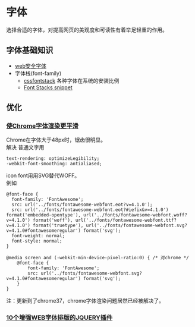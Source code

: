 # 字体
选择合适的字体，对提高网页的美观度和可读性有着举足轻重的作用。


## 字体基础知识
* [web安全字体](http://web.mit.edu/jmorzins/www/fonts.html)
* 字体栈(font-family)
	* [cssfontstack](http://www.cssfontstack.com/) 各种字体在系统的安装比例
	* [Font Stacks snippet](http://css-tricks.com/snippets/css/font-stacks/)

## 优化
### [使Chrome字体渲染更平滑](http://swordair.com/smoother-font-randering-in-chrome/)
Chrome在字体大于48px时，锯齿很明显。     
解决
普通文字用
```
text-rendering: optimizeLegibility;
-webkit-font-smoothing: antialiased;
```

icon font用用SVG替代WOFF。    
例如
```
@font-face {
  font-family: 'FontAwesome';
  src: url('../fonts/fontawesome-webfont.eot?v=4.1.0');
  src: url('../fonts/fontawesome-webfont.eot?#iefix&v=4.1.0') format('embedded-opentype'), url('../fonts/fontawesome-webfont.woff?v=4.1.0') format('woff'), url('../fonts/fontawesome-webfont.ttf?v=4.1.0') format('truetype'), url('../fonts/fontawesome-webfont.svg?v=4.1.0#fontawesomeregular') format('svg');
  font-weight: normal;
  font-style: normal;
}

@media screen and (-webkit-min-device-pixel-ratio:0) { /* 对chrome */
    @font-face {
        font-family: 'FontAwesome';
        src: url('../fonts/fontawesome-webfont.svg?v=4.1.0#fontawesomeregular') format('svg');
    }
}
```
注：更新到了chrome37，chrome字体渲染问题居然已经被解决了。

### [10个增强WEB字体排版的JQUERY插件](http://www.uisdc.com/10-jquery-plugins-to-enhance-your-web-typography)